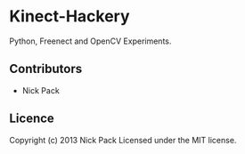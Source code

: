 Kinect-Hackery
==============

Python, Freenect and OpenCV Experiments.

## Contributors
* Nick Pack

## Licence
Copyright (c) 2013 Nick Pack
Licensed under the MIT license.

